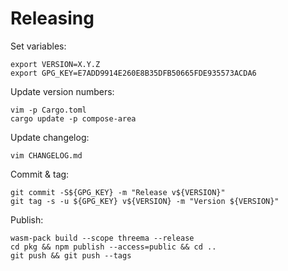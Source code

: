 # Releasing

Set variables:

    export VERSION=X.Y.Z
    export GPG_KEY=E7ADD9914E260E8B35DFB50665FDE935573ACDA6

Update version numbers:

    vim -p Cargo.toml
    cargo update -p compose-area

Update changelog:

    vim CHANGELOG.md

Commit & tag:

    git commit -S${GPG_KEY} -m "Release v${VERSION}"
    git tag -s -u ${GPG_KEY} v${VERSION} -m "Version ${VERSION}"

Publish:

    wasm-pack build --scope threema --release
    cd pkg && npm publish --access=public && cd ..
    git push && git push --tags

